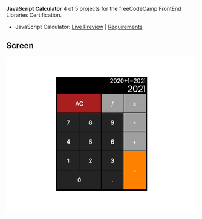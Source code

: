 **JavaScript Calculator**
4 of 5 projects for the freeCodeCamp FrontEnd Libraries Certification.

- JavaScript Calculator: [Live Preview](https://ad-jscalculator.surge.sh/) | [Requirements](https://www.freecodecamp.org/learn/front-end-libraries/front-end-libraries-projects/build-a-javascript-calculator)

## Screen

![](calculator.png)
